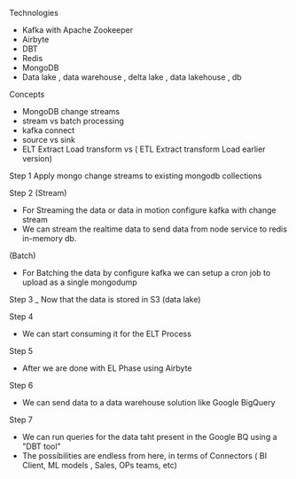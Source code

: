 Technologies
- Kafka with Apache Zookeeper 
- Airbyte
- DBT
- Redis
- MongoDB
- Data lake , data warehouse , delta lake , data lakehouse , db 

Concepts
- MongoDB change streams
- stream vs batch processing
- kafka connect
- source vs sink
- ELT Extract Load transform  vs ( ETL Extract transform Load  earlier version)

Step 1 Apply mongo change streams to existing mongodb collections

Step 2 
(Stream)
- For Streaming the data or data in motion configure kafka with change stream
- We can stream the realtime data to send data from node service to redis in-memory db.

(Batch)
- For Batching the data by configure kafka we can setup a cron job to upload as a single mongodump
	
	
Step 3 
_ Now that the data is stored in S3 (data lake)

Step 4 
- We can start consuming it for the ELT Process

Step 5 
- After we are done with EL Phase using Airbyte

Step 6 
- We can send data to a data warehouse solution like Google BigQuery

Step 7 
- We can run queries for the data taht present in the Google BQ using a "DBT tool"
- The possibilities are endless from here, in terms of Connectors ( BI Client, ML models , Sales, OPs teams, etc)

